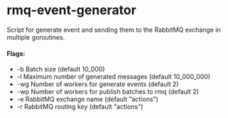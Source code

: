 # rmq-event-generator
Script for generate event and sending them to the RabbitMQ exchange in multiple goroutines.
#### Flags:
* -b Batch size (default 10_000)
* -l Maximum number of generated messages (default 10_000_000)
* -wg Number of workers for generate events (default 2)
* -wp Number of workers for publish batches to rmq (default 2)
* -e RabbitMQ exchange name (default "actions")
* -r RabbitMQ routing key (default "actions")

